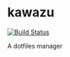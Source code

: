 # kawazu
[![Build Status](https://travis-ci.org/mikamo3/kawazu.svg?branch=master)](https://travis-ci.org/mikamo3/kawazu)

A dotfiles manager

